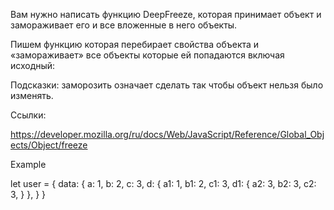 Вам нужно написать функцию DeepFreeze, которая принимает объект и замораживает его и все вложенные в него объекты.

Пишем функцию которая перебирает свойства объекта и «замораживает» все объекты которые ей попадаются включая исходный:

Подсказки: заморозить означает сделать так чтобы объект нельзя было изменять.

Ссылки:

https://developer.mozilla.org/ru/docs/Web/JavaScript/Reference/Global_Objects/Object/freeze



Example

let user = {
data: {
a: 1,
b: 2,
c: 3,
d: {
a1: 1,
b1: 2,
c1: 3,
d1: {
a2: 3,
b2: 3,
c2: 3,
}
},
}
}